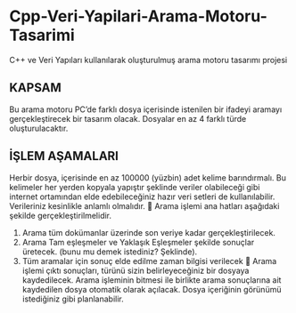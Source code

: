 # Cpp-Veri-Yapilari-Arama-Motoru-Tasarimi
 C++ ve Veri Yapıları kullanılarak oluşturulmuş arama motoru tasarımı projesi

## KAPSAM 
Bu arama motoru PC’de farklı dosya içerisinde istenilen bir ifadeyi aramayı
gerçekleştirecek bir tasarım olacak. Dosyalar en az 4 farklı türde
oluşturulacaktır. 

## İŞLEM AŞAMALARI
Herbir dosya, içerisinde en az 100000 (yüzbin) adet kelime barındırmalı. Bu
kelimeler her yerden kopyala yapıştır şeklinde veriler olabileceği gibi
internet ortamından elde edebileceğiniz hazır veri setleri de kullanılabilir.
Verileriniz kesinlikle anlamlı olmalıdır.  Arama işlemi ana hatları aşağıdaki şekilde gerçekleştirilmelidir.
1. Arama tüm dokümanlar üzerinde son veriye kadar gerçekleştirilecek.
2. Arama Tam eşleşmeler ve Yaklaşık Eşleşmeler şekilde sonuçlar
üretecek. (bunu mu demek istediniz? Şeklinde).
3. Tüm aramalar için sonuç elde edilme zaman bilgisi verilecek  Arama işlemi çıktı sonuçları, türünü sizin belirleyeceğiniz bir dosyaya
kaydedilecek. Arama işleminin bitmesi ile birlikte arama sonuçlarına ait
kaydedilen dosya otomatik olarak açılacak. Dosya içeriğinin görünümü
istediğiniz gibi planlanabilir. 
